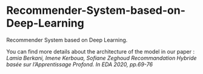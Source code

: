# Recommender-System-based-on-Deep-Learning
Recommender System based on Deep Learning.

You can find more details about the architecture of the model in our paper : *Lamia Berkani, Imene Kerboua, Sofiane Zeghoud
Recommandation Hybride basée sur l’Apprentissage Profond. In EDA 2020, pp.69-76*
